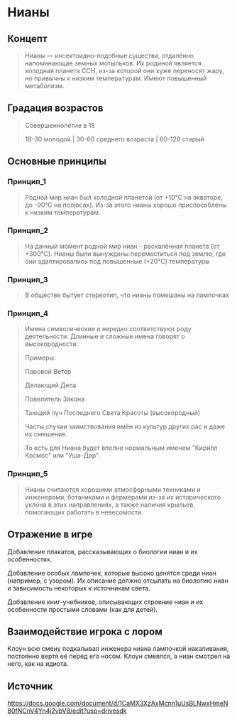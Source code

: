 # Нианы

## Концепт
> Нианы — инсектоидно-подобные существа, отдалённо напоминающае земных мотыльков. Их родиной является холодная планета ССН, из-за которой они хуже переносят жару, но привычны к низким температурам. Имеют повышенный метаболизм. 

## Градация возрастов
>Совершеннолетие в 18

>18-30 молодой
| 
>30-60 среднего возраста
|
>60-120 старый

## Основные принципы

### Принцип_1
> Родной мир ниан был холодной планетой (от +10°C на экваторе, до -90°C на полюсах). Из-за этого нианы хорошо приспособлены к низким температурам.
### Принцип_2
> На данный момент родной мир ниан - раскалённая планета (от +300°C). Нианы были вынуждены переместиться под землю, где они адаптировались под повышенные (+20°C) температуры
### Принцип_3
> В обществе бытует стереотип, что нианы помешаны на лампочках
### Принцип_4
> Имена символические и нередко соответствуют роду деятельности. Длинные и сложные имена говорят о высокородности. 
>
> Примеры:
> >
> Паровой Ветер
> 
> Делающий Дела
> 
> Повелитель Закона
> 
> Тающий луч Последнего Света Красоты (высокородный)
> 
> Часты случаи заимствования имён из культур других рас и даже их смешение.
> 
> То есть для Ниана будет вполне нормальным именем "Кирилл Космос" или "Уша-Дар".
### Принцип_5
> Нианы считаются хорошими атмосферными техниками и инженерами, ботаниками и фермерами из-за их исторического уклона в этих направлениях, а также наличия крыльев, помогающих работать в невесомости.
## Отражение в игре
Добавление плакатов, рассказывающих о биологии ниан и их особенностях.

Добавление особых лампочек, которые высоко ценятся среди ниан (например, с узором). Их описание должно отсылать на биологию ниан и зависимость некоторых к источникам света.

Добавление книг-учебников, описывающих строение ниан и их особенности простыми словами (как для детей).

## Взаимодействие игрока с лором
Клоун всю смену подкалывал инженера ниана лампочкой накаливания, постоянно вертя её перед его носом. Клоун смеялся, а ниан смотрел на него, как на идиота.
## Источник
https://docs.google.com/document/d/1CaMX3XzAxMcnn1uUsBLNwxHmeN80fNCnV4Yn4j2vbV8/edit?usp=drivesdk

